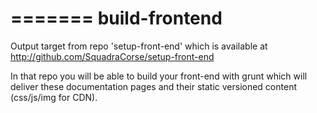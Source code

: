 =======
build-frontend
==============

Output target from repo 'setup-front-end' which is available at http://github.com/SquadraCorse/setup-front-end

In that repo you will be able to build your front-end with grunt which will deliver these documentation pages and their static versioned content (css/js/img for CDN).
